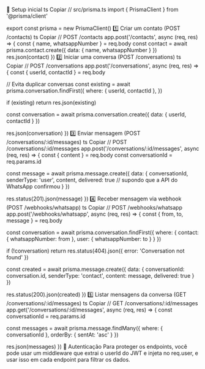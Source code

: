 🧱 Setup inicial
ts
Copiar
// src/prisma.ts
import { PrismaClient } from '@prisma/client'

export const prisma = new PrismaClient()
1️⃣ Criar um contato (POST /contacts)
ts
Copiar
// POST /contacts
app.post('/contacts', async (req, res) => {
  const { name, whatsappNumber } = req.body
  const contact = await prisma.contact.create({
    data: { name, whatsappNumber }
  })
  res.json(contact)
})
2️⃣ Iniciar uma conversa (POST /conversations)
ts
Copiar
// POST /conversations
app.post('/conversations', async (req, res) => {
  const { userId, contactId } = req.body

  // Evita duplicar conversas
  const existing = await prisma.conversation.findFirst({
    where: { userId, contactId },
  })

  if (existing) return res.json(existing)

  const conversation = await prisma.conversation.create({
    data: { userId, contactId }
  })

  res.json(conversation)
})
3️⃣ Enviar mensagem (POST /conversations/:id/messages)
ts
Copiar
// POST /conversations/:id/messages
app.post('/conversations/:id/messages', async (req, res) => {
  const { content } = req.body
  const conversationId = req.params.id

  const message = await prisma.message.create({
    data: {
      conversationId,
      senderType: 'user',
      content,
      delivered: true // supondo que a API do WhatsApp confirmou
    }
  })

  res.status(201).json(message)
})
4️⃣ Receber mensagem via webhook (POST /webhooks/whatsapp)
ts
Copiar
// POST /webhooks/whatsapp
app.post('/webhooks/whatsapp', async (req, res) => {
  const { from, to, message } = req.body

  const conversation = await prisma.conversation.findFirst({
    where: {
      contact: { whatsappNumber: from },
      user: { whatsappNumber: to }
    }
  })

  if (!conversation) return res.status(404).json({ error: 'Conversation not found' })

  const created = await prisma.message.create({
    data: {
      conversationId: conversation.id,
      senderType: 'contact',
      content: message,
      delivered: true
    }
  })

  res.status(200).json(created)
})
5️⃣ Listar mensagens da conversa (GET /conversations/:id/messages)
ts
Copiar
// GET /conversations/:id/messages
app.get('/conversations/:id/messages', async (req, res) => {
  const conversationId = req.params.id

  const messages = await prisma.message.findMany({
    where: { conversationId },
    orderBy: { sentAt: 'asc' }
  })

  res.json(messages)
})
🧪 Autenticação
Para proteger os endpoints, você pode usar um middleware que extrai o userId do JWT e injeta no req.user, e usar isso em cada endpoint para filtrar os dados.
